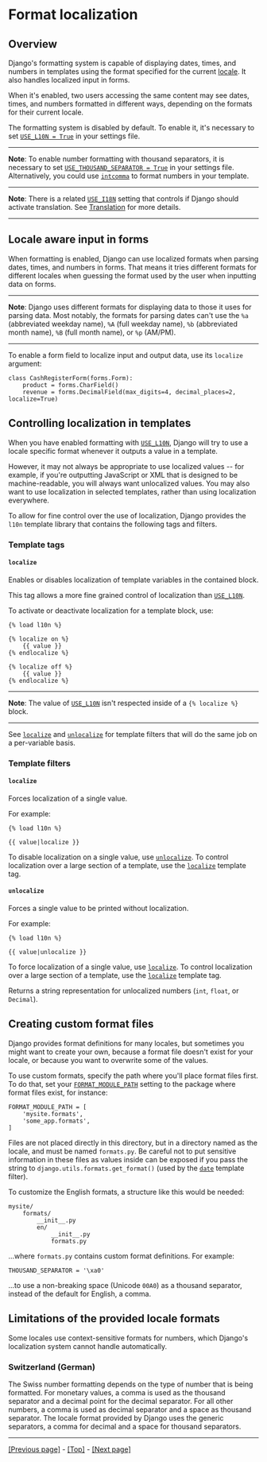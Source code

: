 # Format localization

## Overview

Django's formatting system is capable of displaying dates, times, and numbers in templates using the format specified for the current [locale](https://github.com/AndrewSRea/My_Learning_Port_II/tree/main/Django/Django_Docs/Internationalization#locale-name). It also handles localized input in forms.

When it's enabled, two users accessing the same content may see dates, times, and numbers formatted in different ways, depending on the formats for their current locale.

The formatting system is disabled by default. To enable it, it's necessary to set [`USE_L10N = True`](https://docs.djangoproject.com/en/4.0/ref/settings/#std:setting-USE_L10N) in your settings file.

<hr>

**Note**: To enable number formatting with thousand separators, it is necessary to set [`USE_THOUSAND_SEPARATOR = True`](https://docs.djangoproject.com/en/4.0/ref/settings/#std:setting-USE_THOUSAND_SEPARATOR) in your settings file. Alternatively, you could use [`intcomma`](https://docs.djangoproject.com/en/4.0/ref/contrib/humanize/#std:templatefilter-intcomma) to format numbers in your template.

<hr>

**Note**: There is a related [`USE_I18N`](https://docs.djangoproject.com/en/4.0/ref/settings/#std:setting-USE_I18N) setting that controls if Django should activate translation. See [Translation](https://github.com/AndrewSRea/My_Learning_Port_II/tree/main/Django/Django_Docs/Internationalization/Translation#translation) for more details.

<hr>

## Locale aware input in forms

When formatting is enabled, Django can use localized formats when parsing dates, times, and numbers in forms. That means it tries different formats for different locales when guessing the format used by the user when inputting data on forms.

<hr>

**Note**: Django uses different formats for displaying data to those it uses for parsing data. Most notably, the formats for parsing dates can't use the `%a` (abbreviated weekday name), `%A` (full weekday name), `%b` (abbreviated month name), `%B` (full month name), or `%p` (AM/PM).

<hr>

To enable a form field to localize input and output data, use its `localize` argument:
```
class CashRegisterForm(forms.Form):
    product = forms.CharField()
    revenue = forms.DecimalField(max_digits=4, decimal_places=2, localize=True)
```

## Controlling localization in templates

When you have enabled formatting with [`USE_L10N`](https://docs.djangoproject.com/en/4.0/ref/settings/#std:setting-USE_L10N), Django will try to use a locale specific format whenever it outputs a value in a template.

However, it may not always be appropriate to use localized values -- for example, if you're outputting JavaScript or XML that is designed to be machine-readable, you will always want unlocalized values. You may also want to use localization in selected templates, rather than using localization everywhere.

To allow for fine control over the use of localization, Django provides the `l10n` template library that contains the following tags and filters.

### Template tags

#### `localize`

Enables or disables localization of template variables in the contained block.

This tag allows a more fine grained control of localization than [`USE_L10N`](https://docs.djangoproject.com/en/4.0/ref/settings/#std:setting-USE_L10N).

To activate or deactivate localization for a template block, use:
```
{% load l10n %}

{% localize on %}
    {{ value }}
{% endlocalize %}

{% localize off %}
    {{ value }}
{% endlocalize %}
```

<hr>

**Note**: The value of [`USE_L10N`](https://docs.djangoproject.com/en/4.0/ref/settings/#std:setting-USE_L10N) isn't respected inside of a `{% localize %}` block.

<hr>

See [`localize`](https://github.com/AndrewSRea/My_Learning_Port_II/tree/main/Django/Django_Docs/Internationalization/Format_Localization#localize-1) and [`unlocalize`](https://github.com/AndrewSRea/My_Learning_Port_II/tree/main/Django/Django_Docs/Internationalization/Format_Localization#unlocalize) for template filters that will do the same job on a per-variable basis.

### Template filters

#### `localize`

Forces localization of a single value.

For example:
```
{% load l10n %}

{{ value|localize }}
```
To disable localization on a single value, use [`unlocalize`](https://github.com/AndrewSRea/My_Learning_Port_II/tree/main/Django/Django_Docs/Internationalization/Format_Localization#unlocalize). To control localization over a large section of a template, use the [`localize`](https://github.com/AndrewSRea/My_Learning_Port_II/tree/main/Django/Django_Docs/Internationalization/Format_Localization#localize) template tag.

#### `unlocalize`

Forces a single value to be printed without localization.

For example:
```
{% load l10n %}

{{ value|unlocalize }}
```
To force localization of a single value, use [`localize`](https://github.com/AndrewSRea/My_Learning_Port_II/tree/main/Django/Django_Docs/Internationalization/Format_Localization#localize-1). To control localization over a large section of a template, use the [`localize`](https://github.com/AndrewSRea/My_Learning_Port_II/tree/main/Django/Django_Docs/Internationalization/Format_Localization#localize) template tag.

Returns a string representation for unlocalized numbers (`int`, `float`, or `Decimal`).

## Creating custom format files

Django provides format definitions for many locales, but sometimes you might want to create your own, because a format file doesn't exist for your locale, or because you want to overwrite some of the values.

To use custom formats, specify the path where you'll place format files first. To do that, set your [`FORMAT_MODULE_PATH`](https://docs.djangoproject.com/en/4.0/ref/settings/#std:setting-FORMAT_MODULE_PATH) setting to the package where format files exist, for instance:
```
FORMAT_MODULE_PATH = [
    'mysite.formats',
    'some_app.formats',
]
```
Files are not placed directly in this directory, but in a directory named as the locale, and must be named `formats.py`. Be careful not to put sensitive information in these files as values inside can be exposed if you pass the string to `django.utils.formats.get_format()` (used by the [`date`](https://docs.djangoproject.com/en/4.0/ref/templates/builtins/#std:templatefilter-date) template filter).

To customize the English formats, a structure like this would be needed:
```
mysite/
    formats/
        __init__.py
        en/
            __init__.py
            formats.py
```
...where `formats.py` contains custom format definitions. For example:
```
THOUSAND_SEPARATOR = '\xa0'
```
...to use a non-breaking space (Unicode `00A0`) as a thousand separator, instead of the default for English, a comma.

## Limitations of the provided locale formats

Some locales use context-sensitive formats for numbers, which Django's localization system cannot handle automatically.

### Switzerland (German)

The Swiss number formatting depends on the type of number that is being formatted. For monetary values, a comma is used as the thousand separator and a decimal point for the decimal separator. For all other numbers, a comma is used as decimal separator and a space as thousand separator. The locale format provided by Django uses the generic separators, a comma for decimal and a space for thousand separators.

<hr>

[[Previous page]](https://github.com/AndrewSRea/My_Learning_Port_II/tree/main/Django/Django_Docs/Internationalization/Translation#translation) - [[Top]](https://github.com/AndrewSRea/My_Learning_Port_II/tree/main/Django/Django_Docs/Internationalization/Format_Localization#format-localization) - [[Next page]]()